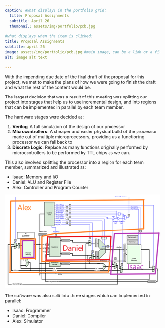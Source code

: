 ```yaml
---
caption: #what displays in the portfolio grid:
  title: Proposal Assignments
  subtitle: April 26
  thumbnail: assets/img/portfolio/pcb.jpg
  
#what displays when the item is clicked:
title: Proposal Assignments
subtitle: April 26
image: assets/img/portfolio/pcb.jpg #main image, can be a link or a file in assets/img/portfolio
alt: image alt text

---
```


With the impending due date of the final draft of the proposal for this project, we met to make the plans of how we were going to finish the draft and what the rest of the content would be.

The largest decision that was a result of this meeting was splitting our project into stages that help us to use incremental design, and into regions that can be implemented in parallel by each team member.

The hardware stages were decided as:
1. **Verilog**: A full simulation of the design of our processor
2. **Microcontrollers**: A cheaper and easier physical build of the processor made out of multiple microprocessors, providing us a functioning processor we can fall back to
3. **Discrete Logic**: Replace as many functions originally performed by microcontrollers to be performed by TTL chips as we can.

This also involved splitting the processor into a region for each team member, summarized and illustrated as:
- Isaac: Memory and I/O
- Daniel: ALU and Register File
- Alex: Controller and Program Counter

![A schematic with colored blocks outlining the regions of development](../assets/img/schematic_regions.png)

The software was also split into three stages which can implemented in parallel:
- Isaac: Programmer
- Daniel: Compiler
- Alex: Simulator